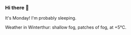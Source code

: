 ### Hi there :wave:

It's Monday! I'm probably sleeping.

Weather in Winterthur: shallow fog, patches of fog, at +5°C.
